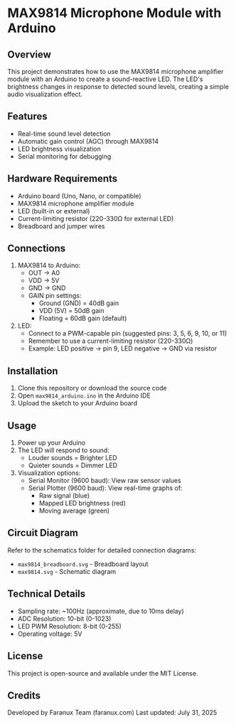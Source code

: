 # MAX9814 Microphone Module with Arduino

## Overview
This project demonstrates how to use the MAX9814 microphone amplifier module with an Arduino to create a sound-reactive LED. The LED's brightness changes in response to detected sound levels, creating a simple audio visualization effect.

## Features
- Real-time sound level detection
- Automatic gain control (AGC) through MAX9814
- LED brightness visualization
- Serial monitoring for debugging

## Hardware Requirements
- Arduino board (Uno, Nano, or compatible)
- MAX9814 microphone amplifier module
- LED (built-in or external)
- Current-limiting resistor (220-330Ω for external LED)
- Breadboard and jumper wires

## Connections
1. MAX9814 to Arduino:
   - OUT → A0
   - VDD → 5V
   - GND → GND
   - GAIN pin settings:
     * Ground (GND) = 40dB gain
     * VDD (5V) = 50dB gain
     * Floating = 60dB gain (default)
2. LED:
   - Connect to a PWM-capable pin (suggested pins: 3, 5, 6, 9, 10, or 11)
   - Remember to use a current-limiting resistor (220-330Ω)
   - Example: LED positive → pin 9, LED negative → GND via resistor

## Installation
1. Clone this repository or download the source code
2. Open `max9814_arduino.ino` in the Arduino IDE
3. Upload the sketch to your Arduino board

## Usage
1. Power up your Arduino
2. The LED will respond to sound:
   - Louder sounds = Brighter LED
   - Quieter sounds = Dimmer LED
3. Visualization options:
   - Serial Monitor (9600 baud): View raw sensor values
   - Serial Plotter (9600 baud): View real-time graphs of:
     * Raw signal (blue)
     * Mapped LED brightness (red)
     * Moving average (green)

## Circuit Diagram
Refer to the schematics folder for detailed connection diagrams:
- `max9814_breadboard.svg` - Breadboard layout
- `max9814.svg` - Schematic diagram

## Technical Details
- Sampling rate: ~100Hz (approximate, due to 10ms delay)
- ADC Resolution: 10-bit (0-1023)
- LED PWM Resolution: 8-bit (0-255)
- Operating voltage: 5V

## License
This project is open-source and available under the MIT License.

## Credits
Developed by Faranux Team (faranux.com)
Last updated: July 31, 2025